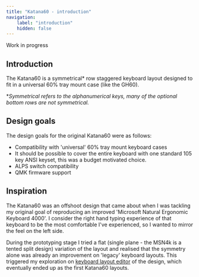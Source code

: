 ```yaml
---
title: "Katana60 - introduction"
navigation:
    label: "introduction"
    hidden: false
---
```

Work in progress

## Introduction
The Katana60 is a symmetrical* row staggered keyboard layout designed to fit in a universal 60% tray mount case (like the GH60).

**Symmetrical refers to the alphanumerical keys, many of the optional bottom rows are not symmetrical.*

## Design goals
The design goals for the original Katana60 were as follows:
- Compatibility with 'universal' 60% tray mount keyboard cases
- It should be possible to cover the entire keyboard with one standard 105 key ANSI keyset, this was a budget motivated choice.
- ALPS switch compatibility
- QMK firmware support

## Inspiration
The Katana60 was an offshoot design that came about when I was tackling my original goal of reproducing an improved 'Microsoft Natural Ergonomic Keyboard 4000'.
I consider the right hand typing experience of that keyboard to be the most comfortable I've experienced, so I wanted to mirror the feel on the left side.

During the prototyping stage I tried a flat (single plane - the MSN4k is a tented split design) variation of the layout
and realised that the symmetry alone was already an improvement on 'legacy' keyboard layouts. This triggered my exploration
on [keyboard layout editor](http://www.keyboard-layout-editor.com/) of the design, which eventually ended up as the first Katana60 layouts.